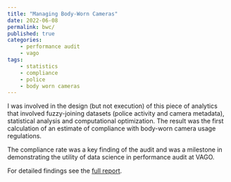 ```yaml
---
title: "Managing Body-Worn Cameras"
date: 2022-06-08
permalink: bwc/
published: true
categories:
    - performance audit
    - vago
tags: 
    - statistics
    - compliance
    - police
    - body worn cameras
---
```


I was involved in the design (but not execution) of this piece of analytics that involved fuzzy-joining datasets (police activity and camera metadata), statistical analysis and computational optimization. The result was the first calculation of an estimate of compliance with body-worn camera usage regulations.

The compliance rate was a key finding of the audit and was a milestone in demonstrating the utility of data science in performance audit at VAGO.

For detailed findings see the [full report](https://www.audit.vic.gov.au/report/managing-body-worn-cameras).